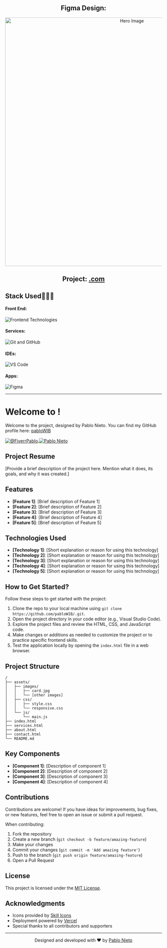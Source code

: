 <h2 align="center">Figma Design: <a href="[Insert Figma Design Link]"></a></h2>

<p align="center">
  <img src="https://.com/assets/images/card.jpg?v=f67ee7b9" alt="Hero Image" width="800">
</p>

<h2 align="center">Project: <a href="https://.vercel.app/">.com</a></h2>

<h2>Stack Used👨🏻‍💻</h2>

<h4>Front End:</h4>
<p>
  <img src="https://skillicons.dev/icons?i=html,css,js" alt="Frontend Technologies">
</p>

<h4>Services:</h4>
<p>
  <img src="https://skillicons.dev/icons?i=git,github,vercel,windows" alt="Git and GitHub">
</p>

<h4>IDEs:</h4>
<p>
  <img src="https://skillicons.dev/icons?i=vscode" alt="VS Code">
</p>

<h4>Apps:</h4>
<p>
  <img src="https://skillicons.dev/icons?i=figma" alt="Figma">
</p>

<hr>

<h1>Welcome to !</h1>

<p>Welcome to the <strong></strong> project, designed by Pablo Nieto. You can find my GitHub profile here: <a href="https://github.com/pabloWIB" target="_blank">pabloWIB</a></p>

<p>
  <a href="https://www.fiverr.com/pablonietop" target="_blank">
    <img align="center" src="https://img.shields.io/badge/fiverr-1DBF73?style=for-the-badge&logo=fiverr&logoColor=white" alt="@FiverrPablo" />
  </a>
  <a href="https://www.linkedin.com/in/pablo-nieto-perez-39a530292/" target="_blank">
    <img align="center" src="https://img.shields.io/badge/LinkedIn-0077B5?style=for-the-badge&logo=linkedin&logoColor=white" alt="Pablo Nieto" />
  </a>
</p>

<h2>Project Resume</h2>

<p>[Provide a brief description of the project here. Mention what it does, its goals, and why it was created.]</p>

<h2>Features</h2>

<ul>
    <li><strong>[Feature 1]</strong>: [Brief description of Feature 1]</li>
    <li><strong>[Feature 2]</strong>: [Brief description of Feature 2]</li>
    <li><strong>[Feature 3]</strong>: [Brief description of Feature 3]</li>
    <li><strong>[Feature 4]</strong>: [Brief description of Feature 4]</li>
    <li><strong>[Feature 5]</strong>: [Brief description of Feature 5]</li>
</ul>

<h2>Technologies Used</h2>

<ul>
    <li><strong>[Technology 1]</strong>: [Short explanation or reason for using this technology]</li>
    <li><strong>[Technology 2]</strong>: [Short explanation or reason for using this technology]</li>
    <li><strong>[Technology 3]</strong>: [Short explanation or reason for using this technology]</li>
    <li><strong>[Technology 4]</strong>: [Short explanation or reason for using this technology]</li>
    <li><strong>[Technology 5]</strong>: [Short explanation or reason for using this technology]</li>
</ul>

<h2>How to Get Started?</h2>

<p>Follow these steps to get started with the project:</p>

<ol>
    <li>Clone the repo to your local machine using <code>git clone https://github.com/pabloWIB/.git</code>.</li>
    <li>Open the project directory in your code editor (e.g., Visual Studio Code).</li>
    <li>Explore the project files and review the HTML, CSS, and JavaScript code.</li>
    <li>Make changes or additions as needed to customize the project or to practice specific frontend skills.</li>
    <li>Test the application locally by opening the <code>index.html</code> file in a web browser.</li>
</ol>

<h2>Project Structure</h2>

```
/
├── assets/
│   ├── images/
│   │   ├── card.jpg
│   │   └── [other images]
│   ├── css/
│   │   ├── style.css
│   │   └── responsive.css
│   └── js/
│       └── main.js
├── index.html
├── services.html
├── about.html
├── contact.html
└── README.md
```

<h2>Key Components</h2>

<ul>
    <li><strong>[Component 1]</strong>: [Description of component 1]</li>
    <li><strong>[Component 2]</strong>: [Description of component 2]</li>
    <li><strong>[Component 3]</strong>: [Description of component 3]</li>
    <li><strong>[Component 4]</strong>: [Description of component 4]</li>
</ul>

<h2>Contributions</h2>

<p>Contributions are welcome! If you have ideas for improvements, bug fixes, or new features, feel free to open an issue or submit a pull request.</p>

<p>When contributing:</p>
<ol>
    <li>Fork the repository</li>
    <li>Create a new branch (<code>git checkout -b feature/amazing-feature</code>)</li>
    <li>Make your changes</li>
    <li>Commit your changes (<code>git commit -m 'Add amazing feature'</code>)</li>
    <li>Push to the branch (<code>git push origin feature/amazing-feature</code>)</li>
    <li>Open a Pull Request</li>
</ol>

<h2>License</h2>

<p>This project is licensed under the <a href="LICENSE">MIT License</a>.</p>

<h2>Acknowledgments</h2>

<ul>
    <li>Icons provided by <a href="https://skillicons.dev">Skill Icons</a></li>
    <li>Deployment powered by <a href="https://vercel.com">Vercel</a></li>
    <li>Special thanks to all contributors and supporters</li>
</ul>

<hr>

<p align="center">
  Designed and developed with ❤️ by <a href="https://github.com/pabloWIB">Pablo Nieto</a>
</p>